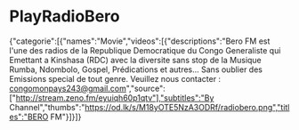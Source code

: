 # PlayRadioBero
{"categorie":[{"names":"Movie","videos":[{"descriptions":"Bero FM est l'une des radios de la Republique Democratique du Congo Generaliste qui Emettant a Kinshasa (RDC) avec la diversite sans stop de la Musique Rumba, Ndombolo, Gospel, Prédications et autres... Sans oublier des Emissions special de tout genre. Veuillez nous contacter : congomonpays243@gmail.com","source":["http://stream.zeno.fm/eyuiqh60p1qtv"],"subtitles":"By Channel","thumbs":"https://od.lk/s/M18yOTE5NzA3ODRf/radiobero.png","titles":"BERO FM"}]}]}
